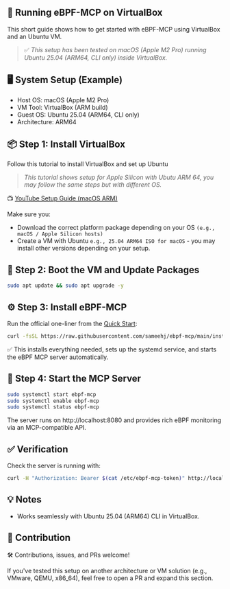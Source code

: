 
## 🧪 Running eBPF-MCP on VirtualBox

This short guide shows how to get started with eBPF-MCP using VirtualBox and an Ubuntu VM.

> ✅ _This setup has been tested on macOS (Apple M2 Pro) running Ubuntu 25.04 (ARM64, CLI only) inside VirtualBox._

## 🖥️ System Setup (Example)
- Host OS: macOS (Apple M2 Pro)
- VM Tool: VirtualBox (ARM build)
- Guest OS: Ubuntu 25.04 (ARM64, CLI only)
- Architecture: ARM64
## 📦 Step 1: Install VirtualBox
Follow this tutorial to install VirtualBox and set up Ubuntu 
> _This tutorial shows setup for Apple Silicon with Ubutu ARM 64, you may follow the same steps but with different OS._

📺 [YouTube Setup Guide (macOS ARM)](https://www.youtube.com/watch?v=LjL_N0OZxvY)

Make sure you:
- Download the correct platform package depending on your OS `(e.g., macOS / Apple Silicon hosts)`
- Create a VM with Ubuntu `e.g., 25.04 ARM64 ISO for macOS` - you may install other versions depending on your setup.
## 🔧 Step 2: Boot the VM and Update Packages
```bash
sudo apt update && sudo apt upgrade -y
```
## ⚙️ Step 3: Install eBPF-MCP
Run the official one-liner from the [Quick Start](https://github.com/sameehj/ebpf-mcp?tab=readme-ov-file#-quick-start):
```bash
curl -fsSL https://raw.githubusercontent.com/sameehj/ebpf-mcp/main/install.sh | sudo bash
```
✅ This installs everything needed, sets up the systemd service, and starts the eBPF MCP server automatically.
## 🚀 Step 4: Start the MCP Server
```bash
sudo systemctl start ebpf-mcp
sudo systemctl enable ebpf-mcp
sudo systemctl status ebpf-mcp
```
The server runs on http://localhost:8080 and provides rich eBPF monitoring via an MCP-compatible API.
## ✅ Verification
Check the server is running with:
```bash
curl -H "Authorization: Bearer $(cat /etc/ebpf-mcp-token)" http://localhost:8080/.well-known/mcp/metadata.json
```
## 💡 Notes
- Works seamlessly with Ubuntu 25.04 (ARM64) CLI in VirtualBox.

## 🙌 Contribution
 🛠 Contributions, issues, and PRs welcome!

If you've tested this setup on another architecture or VM solution (e.g., VMware, QEMU, x86_64), feel free to open a PR and expand this section.